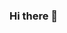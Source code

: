 ### Hi there 👋

<!--
大家好，我喜欢吃菠萝包。

正所谓摄入的糖和脂肪让大脑分泌多巴胺，而菠萝包夹上一块黄油，包热，皮脆，黄油切1cm厚，那口新鲜出炉的甜香令人幸福和迷恋。

简单的奶茶搭配菠萝包，就可以一扫疲劳，达到稍作歇息的效果。

生活变得简简单单，不再感到难以前行。

我的梦想是与家人一同享用菠萝包，以及为大家有包可吔，有茶可饮，准点下工的未来贡献 1 份力量。
-->
